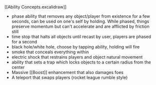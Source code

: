 
[[Ability Concepts.excalidraw]]


- phase ability that removes any object/player from existence for a few seconds, can be used on one's self by holding. While phased, things preserve momentum but can't accelerate and are afflicted by friction still
- time stop that halts all objects until recast by user, players are phased for a second
- black hole/white hole, choose by tapping ability, holding will fire
- smoke that conceals everything within
- electric shock that restrains players and object natural movement
- ability that sets a trap which locks objects to a certain radius from the center
- Massive [[Boost]] enhancement that also damages foes
- A teleport that swaps players (rocket league rumble style)